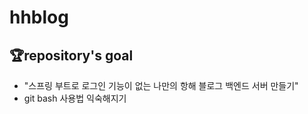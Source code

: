# hhblog

## 🏆repository's goal 
* "스프링 부트로 로그인 기능이 없는 나만의 항해 블로그 백엔드 서버 만들기"
* git bash 사용법 익숙해지기



